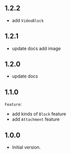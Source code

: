 ## 1.2.2
- add `VideoBlock`

## 1.2.1
- update docs add image

## 1.2.0
- update docs

## 1.1.0
`Feature`:
- add kinds of `Block` feature
- add `Attachment` feature

## 1.0.0
- Initial version.
